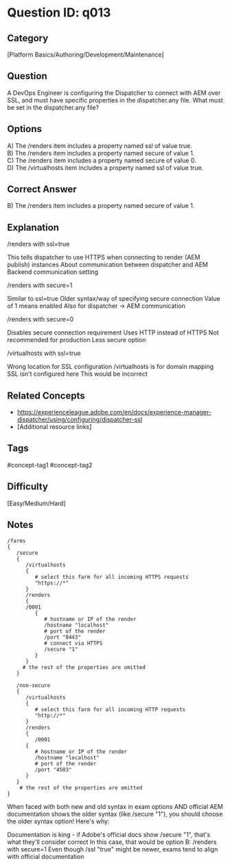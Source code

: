 # Question ID: q013

## Category
[Platform Basics/Authoring/Development/Maintenance]

## Question
A DevOps Engineer is configuring the Dispatcher to connect with AEM over SSL, and must have specific properties in the dispatcher.any file. 
What must be set in the dispatcher.any file?

## Options
A) The /renders item includes a property named ssl of value true.  <br /> 
B) The /renders item includes a property named secure of value 1.  <br /> 
C) The /renders item includes a property named secure of value 0.  <br /> 
D) The /virtualhosts item includes a property named ssl of value true.  <br /> 

## Correct Answer
B) The /renders item includes a property named secure of value 1.

## Explanation
/renders with ssl=true

This tells dispatcher to use HTTPS when connecting to render (AEM publish) instances
About communication between dispatcher and AEM
Backend communication setting


/renders with secure=1

Similar to ssl=true
Older syntax/way of specifying secure connection
Value of 1 means enabled
Also for dispatcher → AEM communication


/renders with secure=0

Disables secure connection requirement
Uses HTTP instead of HTTPS
Not recommended for production
Less secure option


/virtualhosts with ssl=true

Wrong location for SSL configuration
/virtualhosts is for domain mapping
SSL isn't configured here
This would be incorrect

## Related Concepts
- https://experienceleague.adobe.com/en/docs/experience-manager-dispatcher/using/configuring/dispatcher-ssl
- [Additional resource links]

## Tags
#concept-tag1 #concept-tag2

## Difficulty
[Easy/Medium/Hard]

## Notes
```
/farms
{
   /secure
   {
      /virtualhosts
      {
         # select this farm for all incoming HTTPS requests
         "https://*"
      }
      /renders
      {
      /0001
         {
            # hostname or IP of the render
            /hostname "localhost"
            # port of the render
            /port "8443"
            # connect via HTTPS
            /secure "1"
         }
      }
     # the rest of the properties are omitted
   }

   /non-secure
   {
      /virtualhosts
      {
         # select this farm for all incoming HTTP requests
         "http://*"
      }
      /renders
      {
         /0001
      {
         # hostname or IP of the render
         /hostname "localhost"
         # port of the render
         /port "4503"
      }
   }
    # the rest of the properties are omitted
}
```

When faced with both new and old syntax in exam options AND official AEM documentation shows the older syntax (like /secure "1"), you should choose the older syntax option!
Here's why:

Documentation is king - if Adobe's official docs show /secure "1", that's what they'll consider correct
In this case, that would be option B: /renders with secure=1
Even though /ssl "true" might be newer, exams tend to align with official documentation